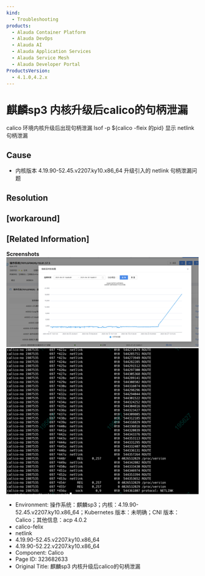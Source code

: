 ```yaml
---
kind:
  - Troubleshooting
products:
  - Alauda Container Platform
  - Alauda DevOps
  - Alauda AI
  - Alauda Application Services
  - Alauda Service Mesh
  - Alauda Developer Portal
ProductsVersion:
  - 4.1.0,4.2.x
---
```

<!-- A type of document that involves encountering a fault, diagnosing it, performing root cause analysis, and providing solutions. -->

# 麒麟sp3 内核升级后calico的句柄泄漏

calico 环境内核升级后出现句柄泄漏 lsof -p ${calico -fleix 的pid} 显示 netlink 句柄泄漏

## Cause
- 内核版本 4.19.90-52.45.v2207.ky10.x86_64 升级引入的 netlink 句柄泄漏问题

## Resolution

## [workaround]

## [Related Information]
**Screenshots**
![](assets/qi-lin-sp3-nei-he-sheng-ji-hou-calicode-ju-bing-xie-lou/image-2025-7-30_13-31-37.png)
![](assets/qi-lin-sp3-nei-he-sheng-ji-hou-calicode-ju-bing-xie-lou/image-2025-7-30_13-32-37.png)
- Environment: 操作系统：麒麟sp3；内核：4.19.90-52.45.v2207.ky10.x86_64；Kubernetes 版本：未明确；CNI 版本：Calico；其他信息：acp 4.0.2
- calico-felix
- netlink
- 4.19.90-52.45.v2207.ky10.x86_64
- 4.19.90-52.22.v2207.ky10.x86_64
- Component: Calico
- Page ID: 323682633
- Original Title: 麒麟sp3 内核升级后calico的句柄泄漏
